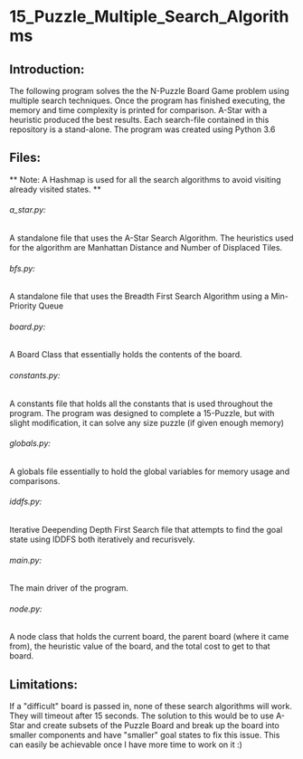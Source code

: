 # 15_Puzzle_Multiple_Search_Algorithms

## Introduction:
The following program solves the the N-Puzzle Board Game problem using multiple search techniques.
Once the program has finished executing, the memory and time complexity is printed for comparison.
A-Star with a heuristic produced the best results.
Each search-file contained in this repository is a stand-alone. 
The program was created using Python 3.6

## Files:
** Note: A Hashmap is used for all the search algorithms to avoid visiting already visited states. **

###### a_star.py:
A standalone file that uses the A-Star Search Algorithm. The heuristics used for the algorithm are Manhattan Distance and Number of Displaced Tiles.

###### bfs.py:
A standalone file that uses the Breadth First Search Algorithm using a Min-Priority Queue

###### board.py:
A Board Class that essentially holds the contents of the board.

###### constants.py:
A constants file that holds all the constants that is used throughout the program. The program was designed to complete a 15-Puzzle, but with slight modification, it can solve any size puzzle (if given enough memory)

###### globals.py:
A globals file essentially to hold the global variables for memory usage and comparisons.

###### iddfs.py:
Iterative Deepending Depth First Search file that attempts to find the goal state using IDDFS both iteratively and recurisvely.

###### main.py:
The main driver of the program.

###### node.py:
A node class that holds the current board, the parent board (where it came from), the heuristic value of the board, and the total cost to get to that board.

## Limitations:
If a "difficult" board is passed in, none of these search algorithms will work. They will timeout after 15 seconds.
The solution to this would be to use A-Star and create subsets of the Puzzle Board and break up the board into smaller components and have "smaller" goal states to fix this issue. This can easily be achievable once I have more time to work on it :)

